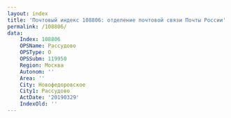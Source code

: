 ```yaml
---
layout: index
title: 'Почтовый индекс 108806: отделение почтовой связи Почты России'
permalink: /108806/
data:
    Index: 108806
    OPSName: Рассудово
    OPSType: О
    OPSSubm: 119950
    Region: Москва
    Autonom: ''
    Area: ''
    City: Новофедоровское
    City1: Рассудово
    ActDate: '20190329'
    IndexOld: ''
---
```

